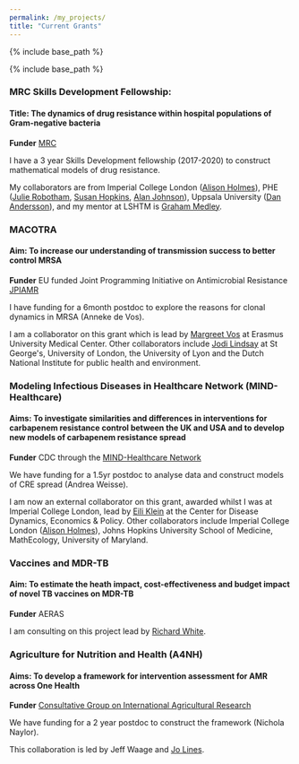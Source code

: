 ```yaml
---
permalink: /my_projects/
title: "Current Grants"
---
```


{% include base_path %}

{% include base_path %}

### MRC Skills Development Fellowship: 

#### Title: The dynamics of drug resistance within hospital populations of Gram-negative bacteria

**Funder** [MRC](https://www.mrc.ac.uk/skills-careers/fellowships/skills-development-fellowships/)

I have a 3 year Skills Development fellowship (2017-2020) to construct mathematical models of drug resistance. 

My collaborators are from Imperial College London ([Alison Holmes](https://www.imperial.ac.uk/people/alison.holmes)), PHE ([Julie Robotham](http://www.imperial.ac.uk/people/j.robotham), [Susan Hopkins](https://www.imperial.ac.uk/people/s.hopkins), [Alan
Johnson](http://www.imperial.ac.uk/people/a.johnson)), Uppsala University ([Dan Andersson](http://www.imbim.uu.se/Research/Microbiology-immunology/Andersson_Dan_I/)), and my mentor at LSHTM is [Graham Medley](https://www.lshtm.ac.uk/aboutus/people/medley.graham).


### MACOTRA

#### Aim: To increase our understanding of transmission success to better control MRSA

**Funder** EU funded Joint Programming Initiative on Antimicrobial Resistance [JPIAMR](https://www.jpiamr.eu/supportedprojects/third-joint-callresult/)

I have funding for a 6month postdoc to explore the reasons for clonal dynamics in MRSA (Anneke de Vos). 

I am a collaborator on this grant which is lead by [Margreet Vos](http://www.safety-and-security.nl/people/profdr-margreet-vos) at
Erasmus University Medical Center. Other collaborators include [Jodi Lindsay](https://www.sgul.ac.uk/research-profiles-a-z/jodi-lindsay) at St George's, University of London, the University of Lyon and the Dutch National Institute for public health and environment.

### Modeling Infectious Diseases in Healthcare Network (MIND-Healthcare)

#### Aims: To investigate similarities and differences in interventions for carbapenem resistance control between the UK and USA and to develop new models of carbapenem resistance spread

**Funder** CDC through the [MIND-Healthcare Network](https://www.cdc.gov/hai/research/MIND-Healthcare.html)

We have funding for a 1.5yr postdoc to analyse data and construct models of CRE spread (Andrea Weisse).

I am now an external collaborator on this grant, awarded whilst I was at Imperial College London, lead by [Eili Klein](http://www.cddep.org/profile/eili_klein#sthash.wyshtNcw.dpbs) at the Center for Disease Dynamics, Economics & Policy. Other collaborators
include Imperial College London ([Alison Holmes](https://www.imperial.ac.uk/people/alison.holmes)), Johns Hopkins University School of Medicine, MathEcology, University of Maryland.

### Vaccines and MDR-TB

#### Aim: To estimate the heath impact, cost-effectiveness and budget impact of novel TB vaccines on MDR-TB

**Funder** AERAS

I am consulting on this project lead by [Richard White](https://www.lshtm.ac.uk/aboutus/people/white.richard).

### Agriculture for Nutrition and Health (A4NH)

#### Aims: To develop a framework for intervention assessment for AMR across One Health

**Funder** [Consultative Group on International Agricultural Research](https://www.cgiar.org/)

We have funding for a 2 year postdoc to construct the framework (Nichola Naylor). 

This collaboration is led by Jeff Waage and [Jo Lines](https://www.lshtm.ac.uk/aboutus/people/lines.jo). 
